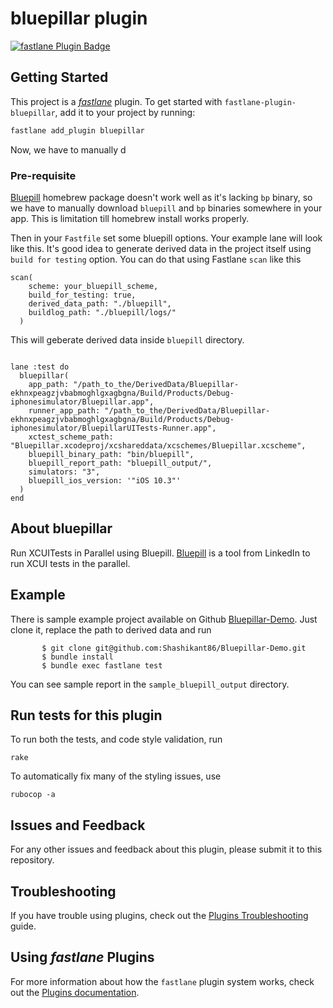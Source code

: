 # bluepillar plugin

[![fastlane Plugin Badge](https://rawcdn.githack.com/fastlane/fastlane/master/fastlane/assets/plugin-badge.svg)](https://rubygems.org/gems/fastlane-plugin-bluepillar)

## Getting Started

This project is a [_fastlane_](https://github.com/fastlane/fastlane) plugin. To get started with `fastlane-plugin-bluepillar`, add it to your project by running:



```bash
fastlane add_plugin bluepillar
```
Now, we have to manually d


### Pre-requisite

[Bluepill](https://github.com/linkedin/bluepill) homebrew package doesn't work well as it's lacking `bp` binary, so we have to manually download `bluepill` and `bp` binaries somewhere in your app. This is limitation till homebrew install works properly.  

Then in your `Fastfile` set some bluepill options. Your example lane will look like this. It's good idea to generate derived data in the project itself using `build for testing` option. 
You can do that using Fastlane `scan` like this 

```
scan(
    scheme: your_bluepill_scheme,
    build_for_testing: true,
    derived_data_path: "./bluepill",
    buildlog_path: "./bluepill/logs/"
  )
```
This will geberate derived data inside `bluepill` directory. 



```

lane :test do
  bluepillar(
    app_path: "/path_to_the/DerivedData/Bluepillar-ekhnxpeagzjvbabmoghlgxagbgna/Build/Products/Debug-iphonesimulator/Bluepillar.app",
    runner_app_path: "/path_to_the/DerivedData/Bluepillar-ekhnxpeagzjvbabmoghlgxagbgna/Build/Products/Debug-iphonesimulator/BluepillarUITests-Runner.app",
    xctest_scheme_path: "Bluepillar.xcodeproj/xcshareddata/xcschemes/Bluepillar.xcscheme",
    bluepill_binary_path: "bin/bluepill",
    bluepill_report_path: "bluepill_output/",
    simulators: "3",
    bluepill_ios_version: '"iOS 10.3"'
  )
end

```


## About bluepillar

Run XCUITests in Parallel using Bluepill. [Bluepill](https://github.com/linkedin/bluepill) is a tool from LinkedIn to run XCUI tests in the parallel.


## Example

There is sample example project available on Github [Bluepillar-Demo](https://github.com/Shashikant86/Bluepillar-Demo). Just clone it, replace the path to derived data and run

           $ git clone git@github.com:Shashikant86/Bluepillar-Demo.git
           $ bundle install
           $ bundle exec fastlane test

You can see sample report in the  `sample_bluepill_output` directory.



## Run tests for this plugin

To run both the tests, and code style validation, run

```
rake
```

To automatically fix many of the styling issues, use
```
rubocop -a
```

## Issues and Feedback

For any other issues and feedback about this plugin, please submit it to this repository.

## Troubleshooting

If you have trouble using plugins, check out the [Plugins Troubleshooting](https://docs.fastlane.tools/plugins/plugins-troubleshooting/) guide.

## Using _fastlane_ Plugins

For more information about how the `fastlane` plugin system works, check out the [Plugins documentation](https://docs.fastlane.tools/plugins/create-plugin/).
